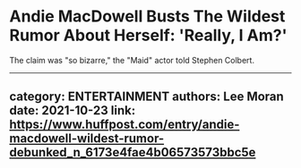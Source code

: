 # Andie MacDowell Busts The Wildest Rumor About Herself: 'Really, I Am?'

The claim was "so bizarre," the "Maid" actor told Stephen Colbert.

---
category: ENTERTAINMENT
authors: Lee Moran
date: 2021-10-23
link: https://www.huffpost.com/entry/andie-macdowell-wildest-rumor-debunked_n_6173e4fae4b06573573bbc5e
---

